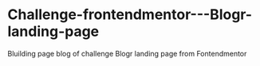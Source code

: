 # Challenge-frontendmentor---Blogr-landing-page
Bluilding page blog of challenge Blogr landing page from Fontendmentor
